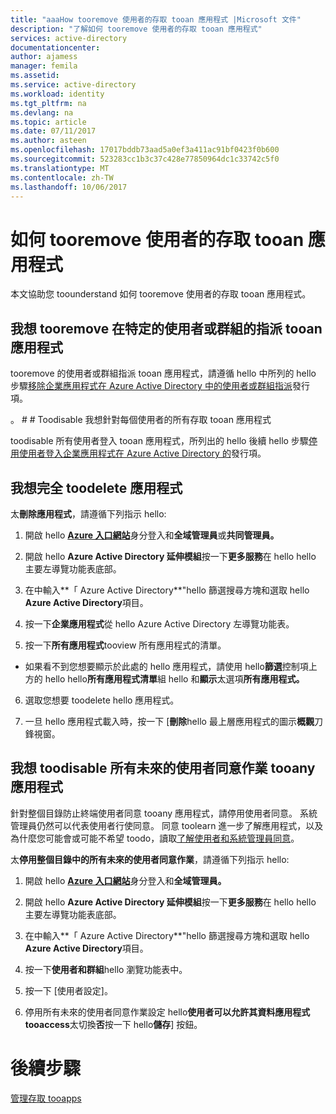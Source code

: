 ```yaml
---
title: "aaaHow tooremove 使用者的存取 tooan 應用程式 |Microsoft 文件"
description: "了解如何 tooremove 使用者的存取 tooan 應用程式"
services: active-directory
documentationcenter: 
author: ajamess
manager: femila
ms.assetid: 
ms.service: active-directory
ms.workload: identity
ms.tgt_pltfrm: na
ms.devlang: na
ms.topic: article
ms.date: 07/11/2017
ms.author: asteen
ms.openlocfilehash: 17017bddb73aad5a0ef3a411ac91bf0423f0b600
ms.sourcegitcommit: 523283cc1b3c37c428e77850964dc1c33742c5f0
ms.translationtype: MT
ms.contentlocale: zh-TW
ms.lasthandoff: 10/06/2017
---
```

# <a name="how-tooremove-a-users-access-tooan-application"></a>如何 tooremove 使用者的存取 tooan 應用程式

本文協助您 toounderstand 如何 tooremove 使用者的存取 tooan 應用程式。

## <a name="i-want-tooremove-a-specific-users-or-groups-assignment-tooan-application"></a>我想 tooremove 在特定的使用者或群組的指派 tooan 應用程式

tooremove 的使用者或群組指派 tooan 應用程式，請遵循 hello 中所列的 hello 步驟[移除企業應用程式在 Azure Active Directory 中的使用者或群組指派](https://docs.microsoft.com/azure/active-directory/active-directory-coreapps-remove-assignment-azure-portal)發行項。

。 # # Toodisable 我想針對每個使用者的所有存取 tooan 應用程式

toodisable 所有使用者登入 tooan 應用程式，所列出的 hello 後續 hello 步驟[停用使用者登入企業應用程式在 Azure Active Directory 的](https://docs.microsoft.com/azure/active-directory/active-directory-coreapps-disable-app-azure-portal)發行項。

## <a name="i-want-toodelete-an-application-entirely"></a>我想完全 toodelete 應用程式

太**刪除應用程式**，請遵循下列指示 hello:

1.  開啟 hello [ **Azure 入口網站**](https://portal.azure.com/)身分登入和**全域管理員**或**共同管理員。**

2.  開啟 hello **Azure Active Directory 延伸模組**按一下**更多服務**在 hello hello 主要左導覽功能表底部。

3.  在中輸入**「 Azure Active Directory**"hello 篩選搜尋方塊和選取 hello **Azure Active Directory**項目。

4.  按一下**企業應用程式**從 hello Azure Active Directory 左導覽功能表。

5.  按一下**所有應用程式**tooview 所有應用程式的清單。

   * 如果看不到您想要顯示於此處的 hello 應用程式，請使用 hello**篩選**控制項上方的 hello hello**所有應用程式清單**組 hello 和**顯示**太選項**所有應用程式。**

6.  選取您想要 toodelete hello 應用程式。

7.  一旦 hello 應用程式載入時，按一下 [**刪除**hello 最上層應用程式的圖示**概觀**刀鋒視窗。

## <a name="i-want-toodisable-all-future-user-consent-operations-tooany-application"></a>我想 toodisable 所有未來的使用者同意作業 tooany 應用程式

針對整個目錄防止終端使用者同意 tooany 應用程式，請停用使用者同意。 系統管理員仍然可以代表使用者行使同意。 同意 toolearn 進一步了解應用程式，以及為什麼您可能會或可能不希望 toodo，讀取[了解使用者和系統管理員同意](https://docs.microsoft.com/azure/active-directory/develop/active-directory-devhowto-multi-tenant-overview#understanding-user-and-admin-consent)。

太**停用整個目錄中的所有未來的使用者同意作業**，請遵循下列指示 hello:

1.  開啟 hello [ **Azure 入口網站**](https://portal.azure.com/)身分登入和**全域管理員。**

2.  開啟 hello **Azure Active Directory 延伸模組**按一下**更多服務**在 hello hello 主要左導覽功能表底部。

3.  在中輸入**「 Azure Active Directory**"hello 篩選搜尋方塊和選取 hello **Azure Active Directory**項目。

4.  按一下**使用者和群組**hello 瀏覽功能表中。

5.  按一下 [使用者設定]。

6.  停用所有未來的使用者同意作業設定 hello**使用者可以允許其資料應用程式 tooaccess**太切換**否**按一下 hello**儲存**] 按鈕。


# <a name="next-steps"></a>後續步驟
[管理存取 tooapps](active-directory-managing-access-to-apps.md)
